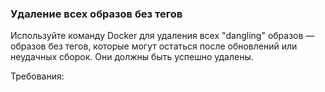 
### Удаление всех образов без тегов

Используйте команду Docker для удаления всех "dangling" образов — образов без тегов, которые могут остаться после обновлений или неудачных сборок. Они должны быть успешно удалены.

Требования:
